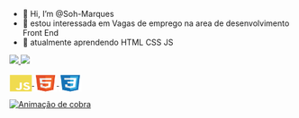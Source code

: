- 👋 Hi, I’m @Soh-Marques
- 👀 estou interessada em  Vagas de  emprego na area de desenvolvimento  Front End
- 🌱 atualmente aprendendo  HTML CSS JS 
<div>
  <a href="https://github.com/Soh-Marques">
  <img height="180em" src="https://github-readme-stats.vercel.app/api?username=Soh-Marques&show_icons=true&theme=tokyonight&include_all_commits=true&count_private=true"/>
  <img height="180em" src="https://github-readme-stats.vercel.app/api/top-langs/?username=Soh-Marques&layout=compact&langs_count=6&theme=tokyonight"/>
</div>
<div style="display: inline_block"><br>
  <img align="center" alt="Js" height="30" width="40" src="https://raw.githubusercontent.com/devicons/devicon/master/icons/javascript/javascript-plain.svg ">
  <img align="center" alt="HTML" height="30" width="40" src="https://raw.githubusercontent.com/devicons/devicon/master/icons/html5/html5-original.svg ">
  <img align="center" alt="CSS" height="30" width="40" src="https://raw.githubusercontent.com/devicons/devicon/master/icons/css3/css3-original.svg ">
</div>
  
<div>
  
 
  ![Animação de cobra](https://github.com/devemdobro/devemdobro/blob/output/github-contribution-grid-snake.svg)

</div>
